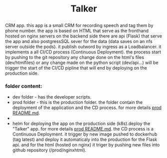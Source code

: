 # <p align="center">**Talker**</p>

CRM app. this app is a small CRM for recording speech and tag them by phone number. the app is based on HTML that serve as the fronthand hosted on nginx servers 
on the backend side there are api (Flask) that serve the app and also postgressSQL sever for the data (data saves on an nfs server outside the pods).
it publish outword by ingress as a Loadbalancer.
it implements a all CI/CD process (Continuous Deployment). the process start by pushing to the git repository any change done on the html's files (dev/htmlfiles)
or any change made on the python script (dev/api...) will be trigger the start of the CI/CD pipline that will end by deploying on the production side.

### folder content:
    
* dev folder - has the developer scripts.
* prod folder - this is the production folder. the folder contain the deployment of the application and the CD process. for more details [prod README.md](prod/README.md).
*
*   helm for deploying the app on the production side (k8s).deploy the "Talker" app. for more details [prod README.md](prod/README.md).
  the CD process is a  Continuous Deployment. it trigger by new image pushed to dockerhub (tag latest) and deploy it automaticaly into the production for the
  Flask api. and for the html (hosted on nginx) it triger by pushing new files into github repository (/prod/nginxhtml).
